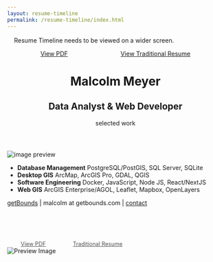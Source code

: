 ```yaml
---
layout: resume-timeline
permalink: /resume-timeline/index.html
---
```


<div class="placeholder" style="margin:1rem">
  <p>
    Resume Timeline needs to be viewed on a wider screen.
  </p>
  <span style="display: flex;justify-content:space-around"><a href="./mmeyer-resume-timeline.pdf">View PDF</a><a href="/resume.html">View Traditional Resume</a></span>
</div>
<div class="resume">
  <header>
    <h1>Malcolm Meyer</h1>
    <span>
    <h2>Data Analyst & Web Developer</h2>
    <p class="subheading">selected work</p>
    </span>
  </header>
  <aside class="js-preview hidden">
    <img src="" alt="image preview" />
  </aside>
  <aside class="skills">

- **Database Management**
  PostgreSQL/PostGIS, SQL Server, SQLite
- **Desktop GIS**
  ArcMap, ArcGIS Pro, GDAL, QGIS
- **Software Engineering**
  Docker, JavaScript, Node JS, React/NextJS
- **Web GIS**
ArcGIS Enterprise/AGOL, Leaflet, Mapbox, OpenLayers
   </aside>
   <main>
     <div id="work"></div>
     <div id="timeline"></div>
   </main>
   <footer><a href="/">getBounds</a>&nbsp;| malcolm at getbounds.com |&nbsp;<a href="/connect">contact</a></footer>
   <aside style="display:flex;justify-content:space-around;margin-top:5rem;max-width:300px;opacity:0.75;font-size: 0.8rem" class="hidden">
    <a href="/resume-timeline/mmeyer-resume-timeline.pdf">View PDF</a>
    <a href="/resume.html" title="Traditional Resume">Traditional Resume</a>
   </aside>
</div>

<div class="modal" id="preview">
  <a class="modal-overlay" href="#close" aria-label="Close"></a>
  <div style="max-width: 1440px;
    margin: 0 auto;
    position: relative;
    width: 100%;
    position: absolute;
    top: 20px;
    display: flex;
    justify-content: flex-end;">
    <a class="modal-close" href="#" aria-label="Close">
      <img src="https://icongr.am/feather/x.svg?size=36&color=currentColor" alt="X" />
    </a>
  </div>
  <div class="modal-content">
    <picture>
      <img src="" alt="Preview Image" class="modal-img">
    </picture>
    <div id="caption"></div>
    <div id="caption-link"></div>
  </div>
</div>
